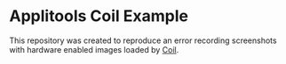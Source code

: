 # Applitools Coil Example

This repository was created to reproduce an error recording screenshots with hardware enabled images loaded by [Coil](https://github.com/coil-kt/coil).
